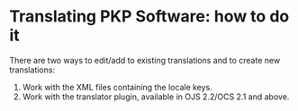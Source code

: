# Translating PKP Software: how to do it

There are two ways to edit/add to existing translations and to create new translations:

1. Work with the XML files containing the locale keys.
2. Work with the translator plugin, available in OJS 2.2/OCS 2.1 and above.


